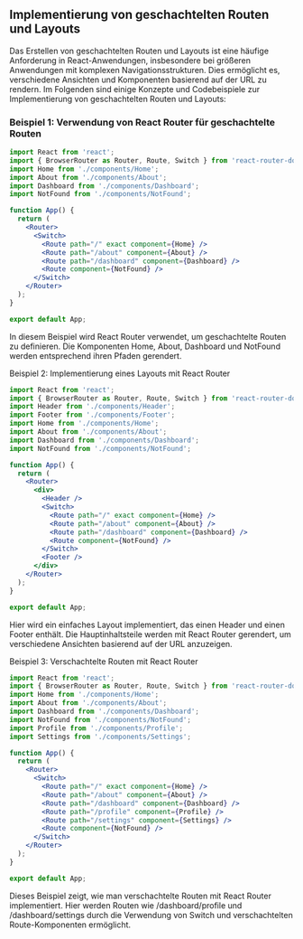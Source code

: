 ## Implementierung von geschachtelten Routen und Layouts

Das Erstellen von geschachtelten Routen und Layouts ist eine häufige Anforderung in React-Anwendungen, insbesondere bei größeren Anwendungen mit komplexen Navigationsstrukturen. Dies ermöglicht es, verschiedene Ansichten und Komponenten basierend auf der URL zu rendern. Im Folgenden sind einige Konzepte und Codebeispiele zur Implementierung von geschachtelten Routen und Layouts:

### Beispiel 1: Verwendung von React Router für geschachtelte Routen

```jsx
import React from 'react';
import { BrowserRouter as Router, Route, Switch } from 'react-router-dom';
import Home from './components/Home';
import About from './components/About';
import Dashboard from './components/Dashboard';
import NotFound from './components/NotFound';

function App() {
  return (
    <Router>
      <Switch>
        <Route path="/" exact component={Home} />
        <Route path="/about" component={About} />
        <Route path="/dashboard" component={Dashboard} />
        <Route component={NotFound} />
      </Switch>
    </Router>
  );
}

export default App;
```

In diesem Beispiel wird React Router verwendet, um geschachtelte Routen zu definieren. Die Komponenten Home, About, Dashboard und NotFound werden entsprechend ihren Pfaden gerendert.

Beispiel 2: Implementierung eines Layouts mit React Router

```jsx
import React from 'react';
import { BrowserRouter as Router, Route, Switch } from 'react-router-dom';
import Header from './components/Header';
import Footer from './components/Footer';
import Home from './components/Home';
import About from './components/About';
import Dashboard from './components/Dashboard';
import NotFound from './components/NotFound';

function App() {
  return (
    <Router>
      <div>
        <Header />
        <Switch>
          <Route path="/" exact component={Home} />
          <Route path="/about" component={About} />
          <Route path="/dashboard" component={Dashboard} />
          <Route component={NotFound} />
        </Switch>
        <Footer />
      </div>
    </Router>
  );
}

export default App;
```

Hier wird ein einfaches Layout implementiert, das einen Header und einen Footer enthält. Die Hauptinhaltsteile werden mit React Router gerendert, um verschiedene Ansichten basierend auf der URL anzuzeigen.

Beispiel 3: Verschachtelte Routen mit React Router

```jsx
import React from 'react';
import { BrowserRouter as Router, Route, Switch } from 'react-router-dom';
import Home from './components/Home';
import About from './components/About';
import Dashboard from './components/Dashboard';
import NotFound from './components/NotFound';
import Profile from './components/Profile';
import Settings from './components/Settings';

function App() {
  return (
    <Router>
      <Switch>
        <Route path="/" exact component={Home} />
        <Route path="/about" component={About} />
        <Route path="/dashboard" component={Dashboard} />
        <Route path="/profile" component={Profile} />
        <Route path="/settings" component={Settings} />
        <Route component={NotFound} />
      </Switch>
    </Router>
  );
}

export default App;
```

Dieses Beispiel zeigt, wie man verschachtelte Routen mit React Router implementiert. Hier werden Routen wie /dashboard/profile und /dashboard/settings durch die Verwendung von Switch und verschachtelten Route-Komponenten ermöglicht.